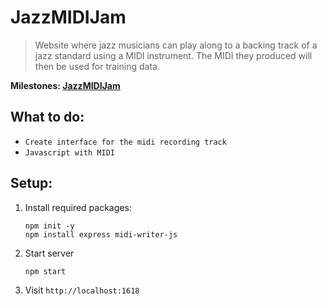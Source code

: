 # JazzMIDIJam
> Website where jazz musicians can play along to a backing track of a jazz standard using a MIDI instrument. The MIDI they produced will then be used for training data.

**Milestones: [JazzMIDIJam](https://1618lip.notion.site/JazzMIDIJam-ce623432c9784dc782bfb225480f87c4?pvs=4)**
## What to do:

- ```Create interface for the midi recording track```
- ```Javascript with MIDI```

## Setup: 
1.  Install required packages: 
    ```
    npm init -y
    npm install express midi-writer-js
    ```
2. Start server
   ```
   npm start
   ```
4. Visit ```http://localhost:1618```
